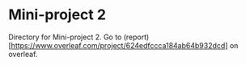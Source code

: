 # Mini-project 2

Directory for Mini-project 2. Go to (report)[https://www.overleaf.com/project/624edfccca184ab64b932dcd] on overleaf.